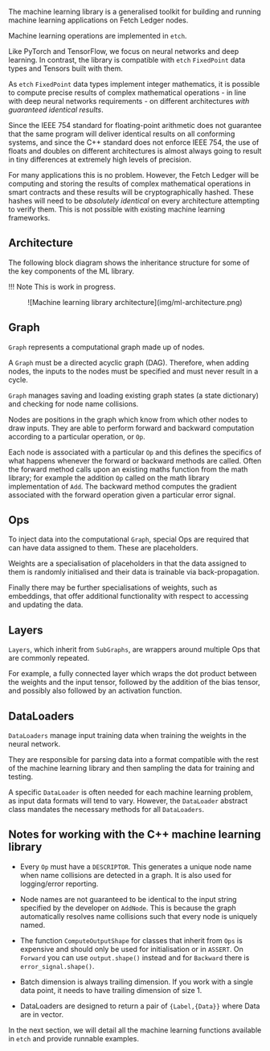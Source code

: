 The machine learning library is a generalised toolkit for building and running machine learning applications on Fetch Ledger nodes.

Machine learning operations are implemented in `etch`. 

Like PyTorch and TensorFlow, we focus on neural networks and deep learning. In contrast, the library is compatible with `etch` `FixedPoint` data types and Tensors built with them. 

As `etch` `FixedPoint` data types implement integer mathematics, it is possible to compute precise results of complex mathematical operations - in line with deep neural networks requirements - on different architectures *with guaranteed identical results*. 

Since the IEEE 754 standard for floating-point arithmetic does not guarantee that the same program will deliver identical results on all conforming systems, and since the C++ standard does not enforce IEEE 754, the use of floats and doubles on different architectures is almost always going to result in tiny differences at extremely high levels of precision. 

For many applications this is no problem. However, the Fetch Ledger will be computing and storing the results of complex mathematical operations in smart contracts and these results will be cryptographically hashed. These hashes will need to be *absolutely identical* on every architecture attempting to verify them. This is not possible with existing machine learning frameworks.


## Architecture

The following block diagram shows the inheritance structure for some of the key components of the ML library. 

!!!	Note
	This is work in progress.

<center>![Machine learning library architecture](img/ml-architecture.png)</center>


## Graph

`Graph` represents a computational graph made up of nodes. 

A `Graph` must be a directed acyclic graph (DAG). Therefore, when adding nodes, the inputs to the nodes must be specified and must never result in a cycle. 

`Graph` manages saving and loading existing graph states (a state dictionary) and checking for node name collisions. 

Nodes are positions in the graph which know from which other nodes to draw inputs. They are able to perform forward and backward computation according to a particular operation, or `Op`. 

Each node is associated with a particular `Op` and this defines the specifics of what happens whenever the forward or backward methods are called. Often the forward method calls upon an existing maths function from the math library; for example the addition `Op` called on the math library implementation of `Add`. The backward method computes the gradient associated with the forward operation given a particular error signal.


## Ops

To inject data into the computational `Graph`, special Ops are required that can have data assigned to them. These are placeholders. 

Weights are a specialisation of placeholders in that the data assigned to them is randomly initialised and their data is trainable via back-propagation. 

Finally there may be further specialisations of weights, such as embeddings, that offer additional functionality with respect to accessing and updating the data.


## Layers

`Layers`, which inherit from `SubGraphs`, are wrappers around multiple Ops that are commonly repeated. 

For example, a fully connected layer which wraps the dot product between the weights and the input tensor, followed by the addition of the bias tensor, and possibly also followed by an activation function.



## DataLoaders

`DataLoaders` manage input training data when training the weights in the neural network. 

They are responsible for parsing data into a format compatible with the rest of the machine learning library and then sampling the data for training and testing. 

A specific `DataLoader` is often needed for each machine learning problem, as input data formats will tend to vary. However, the `DataLoader` abstract class mandates the necessary methods for all `DataLoaders`.


## Notes for working with the C++ machine learning library

* Every `Op` must have a `DESCRIPTOR`. This generates a unique node name when name collisions are detected in a graph. It is also used for logging/error reporting.

* Node names are not guaranteed to be identical to the input string specified by the developer on `AddNode`. This is because the graph automatically resolves name collisions such that every node is uniquely named.

* The function `ComputeOutputShape` for classes that inherit from `Ops` is expensive and should only be used for initialisation or in `ASSERT`. On `Forward` you can use `output.shape()` instead and for `Backward` there is `error_signal.shape()`.

* Batch dimension is always trailing dimension. If you work with a single data point, it needs to have trailing dimension of size 1.

* DataLoaders are designed to return a pair of `{Label,{Data}}` where Data are in vector.



In the next section, we will detail all the machine learning functions available in `etch` and provide runnable examples.



<br/>